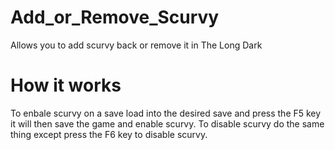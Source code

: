 # Add_or_Remove_Scurvy
Allows you to add scurvy back or remove it in The Long Dark

# How it works
To enbale scurvy on a save load into the desired save and press the F5 key it will then save the game and enable scurvy.
To disable scurvy do the same thing except press the F6 key to disable scurvy.
